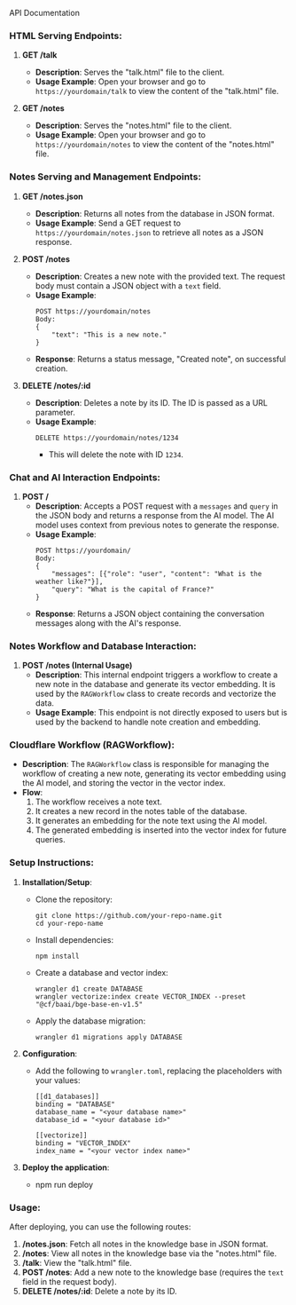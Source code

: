 API Documentation

### HTML Serving Endpoints:

1. **GET /talk**
   - **Description**: Serves the "talk.html" file to the client.
   - **Usage Example**: Open your browser and go to `https://yourdomain/talk` to view the content of the "talk.html" file.

2. **GET /notes**
   - **Description**: Serves the "notes.html" file to the client.
   - **Usage Example**: Open your browser and go to `https://yourdomain/notes` to view the content of the "notes.html" file.

### Notes Serving and Management Endpoints:

1. **GET /notes.json**
   - **Description**: Returns all notes from the database in JSON format.
   - **Usage Example**: Send a GET request to `https://yourdomain/notes.json` to retrieve all notes as a JSON response.

2. **POST /notes**
   - **Description**: Creates a new note with the provided text. The request body must contain a JSON object with a `text` field.
   - **Usage Example**: 
     ```
     POST https://yourdomain/notes
     Body:
     {
         "text": "This is a new note."
     }
     ```
   - **Response**: Returns a status message, "Created note", on successful creation.

3. **DELETE /notes/:id**
   - **Description**: Deletes a note by its ID. The ID is passed as a URL parameter.
   - **Usage Example**: 
     ```
     DELETE https://yourdomain/notes/1234
     ```
     - This will delete the note with ID `1234`.

### Chat and AI Interaction Endpoints:

1. **POST /**
   - **Description**: Accepts a POST request with a `messages` and `query` in the JSON body and returns a response from the AI model. The AI model uses context from previous notes to generate the response.
   - **Usage Example**:
     ```
     POST https://yourdomain/
     Body:
     {
         "messages": [{"role": "user", "content": "What is the weather like?"}],
         "query": "What is the capital of France?"
     }
     ```
   - **Response**: Returns a JSON object containing the conversation messages along with the AI's response.

### Notes Workflow and Database Interaction:

1. **POST /notes (Internal Usage)**
   - **Description**: This internal endpoint triggers a workflow to create a new note in the database and generate its vector embedding. It is used by the `RAGWorkflow` class to create records and vectorize the data.
   - **Usage Example**: This endpoint is not directly exposed to users but is used by the backend to handle note creation and embedding.

### Cloudflare Workflow (RAGWorkflow):

- **Description**: The `RAGWorkflow` class is responsible for managing the workflow of creating a new note, generating its vector embedding using the AI model, and storing the vector in the vector index.
- **Flow**:
   1. The workflow receives a note text.
   2. It creates a new record in the notes table of the database.
   3. It generates an embedding for the note text using the AI model.
   4. The generated embedding is inserted into the vector index for future queries.

### Setup Instructions:

1. **Installation/Setup**:
   - Clone the repository:
     ```
     git clone https://github.com/your-repo-name.git
     cd your-repo-name
     ```
   - Install dependencies:
     ```
     npm install
     ```
   - Create a database and vector index:
     ```
     wrangler d1 create DATABASE
     wrangler vectorize:index create VECTOR_INDEX --preset "@cf/baai/bge-base-en-v1.5"
     ```
   - Apply the database migration:
     ```
     wrangler d1 migrations apply DATABASE
     ```

2. **Configuration**:
   - Add the following to `wrangler.toml`, replacing the placeholders with your values:
     ```
     [[d1_databases]]
     binding = "DATABASE"
     database_name = "<your database name>"
     database_id = "<your database id>"
     
     [[vectorize]]
     binding = "VECTOR_INDEX"
     index_name = "<your vector index name>"
     ```

3. **Deploy the application**:
    - npm run deploy

### Usage:

After deploying, you can use the following routes:

1. **/notes.json**: Fetch all notes in the knowledge base in JSON format.
2. **/notes**: View all notes in the knowledge base via the "notes.html" file.
3. **/talk**: View the "talk.html" file.
4. **POST /notes**: Add a new note to the knowledge base (requires the `text` field in the request body).
5. **DELETE /notes/:id**: Delete a note by its ID.

